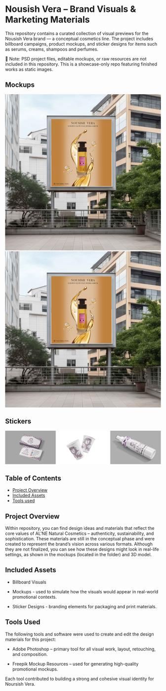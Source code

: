 # Nousish Vera – Brand Visuals & Marketing Materials

This repository contains a curated collection of visual previews for the Nousish Vera brand — a conceptual cosmetics line. The project includes billboard campaigns, product mockups, and sticker designs for items such as serums, creams, shampoos and perfumes.

🛑 Note: PSD project files, editable mockups, or raw resources are not included in this repository. This is a showcase-only repo featuring finished works as static images.

## Mockups 
![Mockup1](https://raw.githubusercontent.com/nejrariizviic/Nousish-Vera-Brand-Visuals/refs/heads/main/Mockups/mockup1.png)
![Mockup1](https://raw.githubusercontent.com/nejrariizviic/Nousish-Vera-Brand-Visuals/refs/heads/main/Mockups/mockup1.png)

## Stickers
![Mockups](https://raw.githubusercontent.com/nejrariizviic/Designing-Corporate-Identity-and-Marketing-Materials---AL-NE-Natural-Cosmetics/refs/heads/main/Assets/mockupss.png)




## Table of Contents  
- [Project Overview](#project-overview)  
- [Included Assets](#included-assets)  
- [Tools used](#tools-used)


## Project Overview

Within repository, you can find design ideas and materials that reflect the core values of AL'NE Natural Cosmetics – authenticity, sustainability, and sophistication. These materials are still in the conceptual phase and were created to represent the brand’s vision across various formats. Although they are not finalized, you can see how these designs might look in real-life settings, as shown in the mockups (located in the folder) and 3D model.



## Included Assets

- Billboard Visuals

- Mockups - used to simulate how the visuals would appear in real-world promotional contexts.

- Sticker Designs - branding elements for packaging and print materials.


## Tools Used
The following tools and software were used to create and edit the design materials for this project:

- Adobe Photoshop – primary tool for all visual work, layout, retouching, and composition.

- Freepik Mockup Resources – used for generating high-quality promotional mockups.
  
Each tool contributed to building a strong and cohesive visual identity for Noursish Vera.




